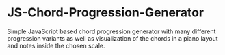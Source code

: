 # JS-Chord-Progression-Generator
 Simple JavaScript based chord progression generator with many different progression variants as well as visualization of the chords in a piano layout and notes inside the chosen scale.